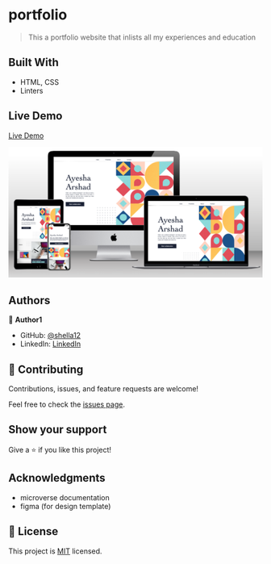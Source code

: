 # portfolio
> This a portfolio website that inlists all my experiences and education

## Built With

- HTML, CSS
- Linters

## Live Demo

[Live Demo](https://ayesha-arshad-portfolio-2f0349.netlify.app/)

![](./images/Multi-Devicer-Web-mockup.png)

## Authors

👤 **Author1**

- GitHub: [@shella12](https://github.com/githubhandle)
- LinkedIn: [LinkedIn](https://linkedin.com/in/linkedinhandle)

## 🤝 Contributing

Contributions, issues, and feature requests are welcome!

Feel free to check the [issues page](../../issues/).

## Show your support

Give a ⭐️ if you like this project!

## Acknowledgments

- microverse documentation
- figma (for design template)

## 📝 License

This project is [MIT](./MIT.md) licensed.
